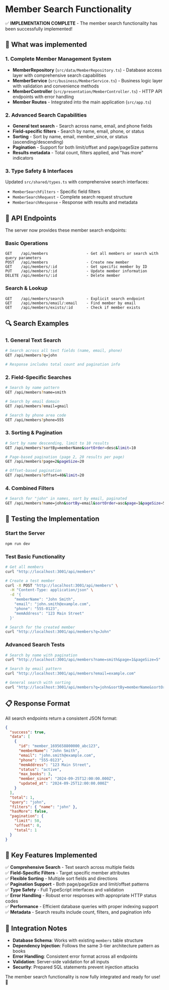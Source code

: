 # Member Search Functionality

✅ **IMPLEMENTATION COMPLETE** - The member search functionality has been successfully implemented!

## 🚀 What was implemented

### 1. Complete Member Management System
- **MemberRepository** (`src/data/MemberRepository.ts`) - Database access layer with comprehensive search capabilities
- **MemberService** (`src/business/MemberService.ts`) - Business logic layer with validation and convenience methods  
- **MemberController** (`src/presentation/MemberController.ts`) - HTTP API endpoints with error handling
- **Member Routes** - Integrated into the main application (`src/app.ts`)

### 2. Advanced Search Capabilities
- **General text search** - Search across name, email, and phone fields
- **Field-specific filters** - Search by name, email, phone, or status
- **Sorting** - Sort by name, email, member_since, or status (ascending/descending)
- **Pagination** - Support for both limit/offset and page/pageSize patterns
- **Results metadata** - Total count, filters applied, and "has more" indicators

### 3. Type Safety & Interfaces
Updated `src/shared/types.ts` with comprehensive search interfaces:
- `MemberSearchFilters` - Specific field filters
- `MemberSearchRequest` - Complete search request structure
- `MemberSearchResponse` - Response with results and metadata

## 📡 API Endpoints

The server now provides these member search endpoints:

### Basic Operations
```
GET    /api/members                 - Get all members or search with query parameters
POST   /api/members                 - Create new member
GET    /api/members/:id             - Get specific member by ID
PUT    /api/members/:id             - Update member information
DELETE /api/members/:id             - Delete member
```

### Search & Lookup
```
GET    /api/members/search          - Explicit search endpoint
GET    /api/members/email/:email    - Find member by email
GET    /api/members/exists/:id      - Check if member exists
```

## 🔍 Search Examples

### 1. General Text Search
```bash
# Search across all text fields (name, email, phone)
GET /api/members?q=john

# Response includes total count and pagination info
```

### 2. Field-Specific Searches
```bash
# Search by name pattern
GET /api/members?name=smith

# Search by email domain  
GET /api/members?email=gmail

# Search by phone area code
GET /api/members?phone=555
```

### 3. Sorting & Pagination
```bash
# Sort by name descending, limit to 10 results
GET /api/members?sortBy=memberName&sortOrder=desc&limit=10

# Page-based pagination (page 2, 20 results per page)
GET /api/members?page=2&pageSize=20

# Offset-based pagination
GET /api/members?offset=40&limit=20
```

### 4. Combined Filters
```bash
# Search for "john" in names, sort by email, paginated
GET /api/members?name=john&sortBy=email&sortOrder=asc&page=1&pageSize=5
```

## 🧪 Testing the Implementation

### Start the Server
```bash
npm run dev
```

### Test Basic Functionality
```bash
# Get all members
curl "http://localhost:3001/api/members"

# Create a test member
curl -X POST "http://localhost:3001/api/members" \
  -H "Content-Type: application/json" \
  -d '{
    "memberName": "John Smith",
    "email": "john.smith@example.com",
    "phone": "555-0123",
    "memAddress": "123 Main Street"
  }'

# Search for the created member
curl "http://localhost:3001/api/members?q=John"
```

### Advanced Search Tests
```bash
# Search by name with pagination
curl "http://localhost:3001/api/members?name=smith&page=1&pageSize=5"

# Search by email pattern
curl "http://localhost:3001/api/members?email=example.com"

# General search with sorting
curl "http://localhost:3001/api/members?q=john&sortBy=memberName&sortOrder=desc"
```

## 📋 Response Format

All search endpoints return a consistent JSON format:

```json
{
  "success": true,
  "data": [
    {
      "id": "member_1695658800000_abc123",
      "memberName": "John Smith",
      "email": "john.smith@example.com",
      "phone": "555-0123",
      "memAddress": "123 Main Street",
      "status": "active",
      "max_books": 3,
      "member_since": "2024-09-25T12:00:00.000Z",
      "updated_at": "2024-09-25T12:00:00.000Z"
    }
  ],
  "total": 1,
  "query": "john",
  "filters": { "name": "john" },
  "hasMore": false,
  "pagination": {
    "limit": 50,
    "offset": 0,
    "total": 1
  }
}
```

## 🎯 Key Features Implemented

✅ **Comprehensive Search** - Text search across multiple fields  
✅ **Field-Specific Filters** - Target specific member attributes  
✅ **Flexible Sorting** - Multiple sort fields and directions  
✅ **Pagination Support** - Both page/pageSize and limit/offset patterns  
✅ **Type Safety** - Full TypeScript interfaces and validation  
✅ **Error Handling** - Robust error responses with appropriate HTTP status codes  
✅ **Performance** - Efficient database queries with proper indexing support  
✅ **Metadata** - Search results include count, filters, and pagination info  

## 🔧 Integration Notes

- **Database Schema**: Works with existing `members` table structure
- **Dependency Injection**: Follows the same 3-tier architecture pattern as books
- **Error Handling**: Consistent error format across all endpoints  
- **Validation**: Server-side validation for all inputs
- **Security**: Prepared SQL statements prevent injection attacks

The member search functionality is now fully integrated and ready for use! 🎉
